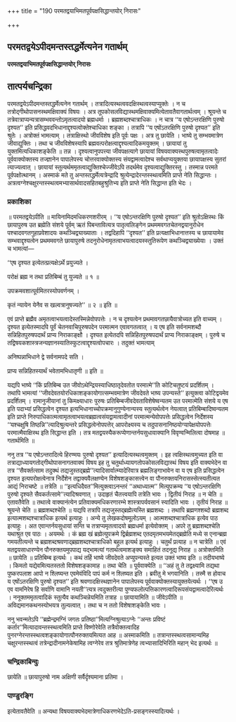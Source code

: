 +++
title = "190 परमतद्वयाभिमतपूर्वपक्षसिद्धान्तयोर् निरासः"

+++


## परमतद्वयेऽपीदमन्तस्तद्धर्मेत्यनेन गतार्थम्

**परमतद्वयाभिमतपूर्वपक्षसिद्धान्तयोर् निरासः**

## **तात्पर्यचन्द्रिका**

परमतद्वयेऽपीदमन्तस्तद्धर्मेत्यनेन गतार्थम् । तत्रादित्यस्थत्ववदक्षिस्थत्वस्याप्युक्तेः । न च तत्रोद्गीथोपासनस्थमक्षिवाक्यं विषयः । अत्र तूपकोसलविद्यास्थमक्षिवाक्यमित्येतावतैवागतार्थत्वम् । श्रूयन्ते च तत्रेवात्राप्यन्यत्रासम्भववन्तोऽमृतत्वादयो ब्रह्मधर्माः । ब्रह्मशब्दश्चात्राधिकः । न चात्र ‘‘य एषोऽन्तरक्षिणि पुरुषो दृश्यत’’ इति प्रसिद्धवदभिधानाद्दृश्यत्वोक्तेश्चाधिका शङ्का । तत्रापि ‘‘य एषोंऽतरक्षिणि पुरुषो दृश्यत’’ इति श्रुतेः । अत्रोक्तं भामत्याम् । तत्राक्षिस्थो जीवविशेष इति पूर्वः पक्षः । अत्र तु छायेति । भाष्ये तु सम्भवमात्रेण जीवाद्युक्तिः । तथा च जीवविशेषस्यापि ब्रह्मवत्परोक्षत्वाद्दृश्यत्वादिकमयुक्तम् । छायायां तु युक्तमित्यधिकाशङ्केति ॥ तन्न । दृश्यत्वानुपपत्त्या जीवपक्षत्यागे छायायां विषयवाक्यस्थपुरुषत्वामृतत्वादेः पूर्ववाक्योक्तस्य तज्ज्ञानेन पापालेपस्य चोत्तरवाक्योक्तस्य संयद्वामत्वादेश्च सर्वथाप्ययुक्तया छायापक्षस्य सुतरां त्याज्यत्वात् । छायायां स्तुत्यर्थममृतत्वाद्युक्तिश्चेज्जीवेऽपि तदर्थमेव दृश्यत्वाद्युक्तिरस्तु । तस्मान्न परमते पूर्वपक्षोत्थानम् । अस्माकं मते तु अन्तस्तद्धर्मेत्यत्रेन्द्रादि श्रुत्येन्द्रादेरन्तस्स्थत्वमिति प्राप्ते नेति सिद्धान्तः । अत्रत्वग्नेश्चक्षुरन्तस्स्थत्वमभ्यासार्थवादसहितबहुश्रुतिभ्य इति प्राप्ते नेति सिद्धान्त इति भेदः ।

### **प्रकाशिका**

॥ परमतद्वयेऽपीति ॥ मायिनामिदमधिकरणशरीरम् । ‘‘य एषोऽन्तरक्षिणि पुरुषो दृश्यत’’ इति श्रुतोऽक्षिस्थः किं छायापुरुष उत ब्रह्मेति संशये पूर्वम् ऋतं पिबन्तावित्यत्र पातृत्वलिङ्गेन प्रथममवगतचेतनद्वयानुरोधेन पश्चादवगतगुहाप्रवेशादयः कथञ्चिद्व्याख्याताः । तद्वदिहापि ‘‘दृश्यत’’ इति प्रत्यक्षाभिधानात्तस्य च छायायामेव सम्भवाद्दृश्यत्वेन प्रथममवगते छायापुरुषे तदनुरोधेनामृतत्वाभयत्वादयस्स्तुतिरूपेण कथञ्चिद्व्याख्येयाः । उक्तं च भामत्यां—

‘‘एष दृश्यत इत्येतत्प्रत्यक्षेऽर्थे प्रयुज्यते ।

परोक्षं ब्रह्म न तथा प्रतिबिम्बं तु युज्यते ॥ १ ॥

उपक्रमवशात्पूर्वमितरस्योपवर्णनम् ।

कृतं न्यायेन येनैव स खल्वत्रानुषज्यते’’ ॥ २ ॥ इति ॥

एवं प्राप्ते ब्रह्मैव अमृतत्वाभयत्वादेस्तस्मिन्नेवोपपत्तेः । न च दृश्यत्वेन प्रथमावगतछायैवात्रोच्यत इति वाच्यम् । दृश्यत इत्येतस्मादपि पूर्वं चेतनवाचिपुरुषपदेन परमात्मन एवावगतत्वात् । य एष इति सर्वनामशब्दौ सन्निहितपुरुषपदार्थं प्राप्य निराकाङ्क्षौ । दृश्यत इत्येतदपि सन्निहितपुरुषपदार्थं प्राप्य निराकाङ्क्षम् । पुरुषे च तद्विषयकशास्त्रजन्यज्ञानस्यातिस्फुटत्वाद्दृश्यत्वोपचारः । तदुक्तं भामत्याम्

अनिष्पन्नाभिधाने द्वे सर्वनामपदे सति ।

प्राप्य सन्निहितस्यार्थं भवेतामभिधातृणी ॥ इति ॥

यद्यपि भाष्ये ‘‘किं प्रतिबिम्ब उत जीवोऽथेन्द्रियस्याधिष्ठातृदेवतोत परमात्मे’’ति कोटिचतुष्टयं प्रदर्शितम् । तथापि भामत्यां ‘‘जीवदेवतयोरधिकाशङ्कायोगात्सम्भवमात्रेण जीवदेवते भाष्य उपन्यस्ते’’ इत्युक्त्वा कोटिद्वयमेव प्रदर्शितम् । रामानुजीयानां तु किमक्ष्याधारः पुरुषः प्रतिबिम्बजीवदेवताविशेषेष्वन्यतम उत परमात्मेति संशये य एष इति पदाभ्यां प्रसिद्धत्वेन दृश्यत इत्यभिधानाच्चोपक्रमानुगुण्येनान्यस्य स्तुत्यर्थत्वेन नेयत्वात् प्रतिबिम्बादिष्वन्यतम इति प्राप्ते निरुपाधिकात्मत्वामृतत्वाभयत्वब्रह्मत्वसंयद्वामत्वादीनां परमात्मन्येवोपपत्तेः प्रसिद्धत्वेन निर्देशस्य ‘‘यश्चक्षुषि तिष्ठन्नि’’त्यादिश्रुत्यन्तरे प्रसिद्धत्वेनोपपत्तेर् आपरोक्ष्यस्य च तदुपासनानिष्ठयोग्यापेक्षयोपपत्तेः परमात्मैवाक्षिस्थ इति सिद्धान्त इति । तत्र मतद्वयस्यैकरूप्येणान्तर्नयसुधावाक्यानि विवृण्वन्मिलित्वा दोषमाह ॥ गतार्थमिति ॥

ननु तत्र ‘‘य एषोऽन्तरादित्ये हिरण्मयः पुरुषो दृश्यत’’ इत्यादित्यस्थत्वमुक्तम् । इह त्वक्षिस्थत्वमुच्यत इति वा तत्राद्याध्यायगतोद्गीथोपासनागतवाक्यं विषय इह तु चतुर्थाध्यायगतोपकोसलविद्यास्थं विषय इति वाक्यभेदेन वा तत्र ‘‘सैवर्क्तत्साम तदुक्थं तद्यजुस्तद्ब्रह्मे’’त्यादिसार्वात्म्यादेरिवात्र ब्रह्मलिङ्गाभावेन वा य एष इति प्रसिद्धत्वेन दृश्यत इत्यपरोक्षत्वेनात्र निर्देशेन तद्वाक्यवैलक्षण्येन विशेषशङ्कासत्त्वेन वा पौनरुक्तयनिरासस्सेत्स्यतीत्यत आद्यं निराचष्टे ॥ तत्रेति ॥ ‘‘इत्यधिदैवत’’मित्युक्त्वाऽनन्तरं ‘‘अथाध्यात्म’’ मित्युपक्रम्य ‘‘य एषोऽन्तरक्षिणि पुरुषो दृश्यते सैवकर्तत्सामे’’त्यादिश्रवणात् । उदाहृतं चैतत्त्वयापि तत्रेति भावः । द्वितीयं निराह ॥ न चेति ॥ एतावतैवेति ॥ तथात्वे वाक्यानंत्येन प्रतिवाक्यमधिकरणारम्भे शास्त्रापर्यवसानं स्यादिति भावः । तृतीयं निराह ॥ श्रूयन्ते चेति ॥ ब्रह्मशब्दश्चेति ॥ यद्यपि तत्रापि तद्यजुस्तद्ब्रह्मेत्यस्ति ब्रह्मशब्दः । तथापि ब्रह्मणश्शब्दो ब्रह्मशब्द इत्यात्मशब्दश्चात्राधिक इत्यर्थ इत्याहुः । अन्ये तु लेखकदोषमूलोऽयम् । आत्मशब्दश्चात्राधिक इत्येव पाठ इत्याहुः । अत एवान्तर्नयसुधायां सन्ति च तत्राप्यमृतत्वादयो ब्रह्मधर्मा इत्येवोक्तम् । अपरे तु ब्रह्मशब्दश्चेति यथाश्रुत एव पाठः । अयमर्थः । कं ब्रह्म खं ब्रह्मेत्युपक्रमे द्विर्ब्रह्मशब्द एतदमृतमभयमेतद्ब्रह्मेति मध्ये स एनान्ब्रह्म गमयतीत्यन्ते च ब्रह्मशब्दश्रवणाद्ब्रह्मशब्दश्चात्राधिको बहुल इत्यर्थ इत्याहुः । चतुर्थं प्रत्याह ॥ न चात्रेति ॥ एवं मतद्वयसाधारण्येन पौनरुक्तयमुपपाद्य यद्भामत्यां गतार्थत्वमाशङ्क्य समाहितं तदनूद्य निराह ॥ अत्रोक्तमिति ॥ छायेति ॥ प्रतिबिम्ब इत्यर्थः । कथं तर्हि भाष्ये जीवदेवते अप्युपन्यस्ते इत्यत उक्तं भाष्य इति ॥ तदीयभाष्ये । किमतो यद्येवमित्यतस्ततो विशेषशङ्कामाह ॥ तथा चेति ॥ पूर्ववाक्येति ॥ ‘‘अहं तु ते तद्वक्ष्यामि तद्यथा पुष्करपलाश आपो न श्लिष्यन्त एवमेवंविदि पापं कर्म न श्लिष्यत इति । ब्रवीतु मे भगवानिति । तस्मै स होवाच य एषोंऽतरक्षिणि पुरुषो दृश्यत’’ इति श्रवणादक्षिस्थज्ञानेन पापालेपस्य पूर्ववाक्योक्तस्यायुक्तयेत्यर्थः । ‘‘एष उ एव वामनिरेष हि सर्वाणि वामानि नयती’’त्यत्र त्वदुक्तरीत्या पुण्यफलोत्पत्तिकारणत्वादिरूपसंयद्वामत्वादेरित्यर्थः । ननूक्तममृतत्वादिकं स्तुत्यैव कथञ्चिन्नेयमिति तत्राह ॥ छायायामिति ॥ जीवेऽपीति ॥ अविद्यमानकथनस्योभयत्र तुल्यत्वात् । तथा च न ततो विशेषाशङ्केति भावः ।

ननु भवन्मतेऽपि ‘‘ब्रह्मेन्द्रमग्निं जगतः प्रतिष्ठा’’मित्यग्निश्रुत्याऽग्नेः ‘‘अन्तः प्रविष्टं कर्तार’’मित्यादावन्तस्स्थत्वमिति प्राप्ते विष्णोरेवेति तत्रैवोक्तत्वादिह पुनरग्नेरन्तस्स्थत्वशङ्कायोगात्पौनरुक्तयमित्यत आह ॥ अस्माकमिति ॥ तत्रान्तस्स्थत्वसामान्यमिह चक्षुरन्तस्स्थत्वं तत्रेन्द्रादीनामनेकेषामिह त्वग्नेरेव तत्र श्रुतिमात्रेणेह त्वभ्यासादिभिरिति महान् भेद इत्यर्थः ॥

### **चन्द्रिकाबिन्दुः**

छायेति ॥ छायापुरुषो नाम अक्षिणी सर्वैर्दृश्यमाना प्रतिमा ।

### **पाण्डुरङ्गि**

इत्येतावतैवेति ॥ अन्यथा विषयवाक्यभेदमात्रेणाधिकरणभेदेऽति-प्रसङ्गस्स्यादित्यर्थः ।

